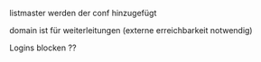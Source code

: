 listmaster werden der conf hinzugefügt

domain ist für weiterleitungen (externe erreichbarkeit notwendig)

Logins blocken ??
